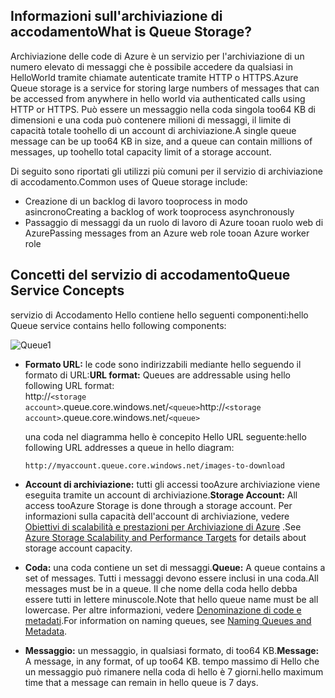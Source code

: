 ## <a name="what-is-queue-storage"></a><span data-ttu-id="c15b7-101">Informazioni sull'archiviazione di accodamento</span><span class="sxs-lookup"><span data-stu-id="c15b7-101">What is Queue Storage?</span></span>
<span data-ttu-id="c15b7-102">Archiviazione delle code di Azure è un servizio per l'archiviazione di un numero elevato di messaggi che è possibile accedere da qualsiasi in HelloWorld tramite chiamate autenticate tramite HTTP o HTTPS.</span><span class="sxs-lookup"><span data-stu-id="c15b7-102">Azure Queue storage is a service for storing large numbers of messages that can be accessed from anywhere in hello world via authenticated calls using HTTP or HTTPS.</span></span> <span data-ttu-id="c15b7-103">Può essere un messaggio nella coda singola too64 KB di dimensioni e una coda può contenere milioni di messaggi, il limite di capacità totale toohello di un account di archiviazione.</span><span class="sxs-lookup"><span data-stu-id="c15b7-103">A single queue message can be up too64 KB in size, and a queue can contain millions of messages, up toohello total capacity limit of a storage account.</span></span>

<span data-ttu-id="c15b7-104">Di seguito sono riportati gli utilizzi più comuni per il servizio di archiviazione di accodamento.</span><span class="sxs-lookup"><span data-stu-id="c15b7-104">Common uses of Queue storage include:</span></span>

* <span data-ttu-id="c15b7-105">Creazione di un backlog di lavoro tooprocess in modo asincrono</span><span class="sxs-lookup"><span data-stu-id="c15b7-105">Creating a backlog of work tooprocess asynchronously</span></span>
* <span data-ttu-id="c15b7-106">Passaggio di messaggi da un ruolo di lavoro di Azure tooan ruolo web di Azure</span><span class="sxs-lookup"><span data-stu-id="c15b7-106">Passing messages from an Azure web role tooan Azure worker role</span></span>

## <a name="queue-service-concepts"></a><span data-ttu-id="c15b7-107">Concetti del servizio di accodamento</span><span class="sxs-lookup"><span data-stu-id="c15b7-107">Queue Service Concepts</span></span>
<span data-ttu-id="c15b7-108">servizio di Accodamento Hello contiene hello seguenti componenti:</span><span class="sxs-lookup"><span data-stu-id="c15b7-108">hello Queue service contains hello following components:</span></span>

![Queue1](./media/storage-queue-concepts-include/queue1.png)

* <span data-ttu-id="c15b7-110">**Formato URL:** le code sono indirizzabili mediante hello seguendo il formato di URL:</span><span class="sxs-lookup"><span data-stu-id="c15b7-110">**URL format:** Queues are addressable using hello following URL format:</span></span>   
    <span data-ttu-id="c15b7-111">http://`<storage account>`.queue.core.windows.net/`<queue>`</span><span class="sxs-lookup"><span data-stu-id="c15b7-111">http://`<storage account>`.queue.core.windows.net/`<queue>`</span></span> 
  
    <span data-ttu-id="c15b7-112">una coda nel diagramma hello è concepito Hello URL seguente:</span><span class="sxs-lookup"><span data-stu-id="c15b7-112">hello following URL addresses a queue in hello diagram:</span></span>  
  
    `http://myaccount.queue.core.windows.net/images-to-download`

* <span data-ttu-id="c15b7-113">**Account di archiviazione:** tutti gli accessi tooAzure archiviazione viene eseguita tramite un account di archiviazione.</span><span class="sxs-lookup"><span data-stu-id="c15b7-113">**Storage Account:** All access tooAzure Storage is done through a storage account.</span></span> <span data-ttu-id="c15b7-114">Per informazioni sulla capacità dell'account di archiviazione, vedere [Obiettivi di scalabilità e prestazioni per Archiviazione di Azure](../articles/storage/common/storage-scalability-targets.md) .</span><span class="sxs-lookup"><span data-stu-id="c15b7-114">See [Azure Storage Scalability and Performance Targets](../articles/storage/common/storage-scalability-targets.md) for details about storage account capacity.</span></span>
* <span data-ttu-id="c15b7-115">**Coda:** una coda contiene un set di messaggi.</span><span class="sxs-lookup"><span data-stu-id="c15b7-115">**Queue:** A queue contains a set of messages.</span></span> <span data-ttu-id="c15b7-116">Tutti i messaggi devono essere inclusi in una coda.</span><span class="sxs-lookup"><span data-stu-id="c15b7-116">All messages must be in a queue.</span></span> <span data-ttu-id="c15b7-117">Il che nome della coda hello debba essere tutti in lettere minuscole.</span><span class="sxs-lookup"><span data-stu-id="c15b7-117">Note that hello queue name must be all lowercase.</span></span> <span data-ttu-id="c15b7-118">Per altre informazioni, vedere [Denominazione di code e metadati](https://msdn.microsoft.com/library/azure/dd179349.aspx).</span><span class="sxs-lookup"><span data-stu-id="c15b7-118">For information on naming queues, see [Naming Queues and Metadata](https://msdn.microsoft.com/library/azure/dd179349.aspx).</span></span>
* <span data-ttu-id="c15b7-119">**Messaggio:** un messaggio, in qualsiasi formato, di too64 KB.</span><span class="sxs-lookup"><span data-stu-id="c15b7-119">**Message:** A message, in any format, of up too64 KB.</span></span> <span data-ttu-id="c15b7-120">tempo massimo di Hello che un messaggio può rimanere nella coda di hello è 7 giorni.</span><span class="sxs-lookup"><span data-stu-id="c15b7-120">hello maximum time that a message can remain in hello queue is 7 days.</span></span>

